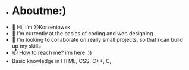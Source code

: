- # Aboutme:)
- 👋 Hi, I’m @Korzeniowsk
- 🌱 I’m currently at the basics of coding and web designing
- 💞️ I’m looking to collaborate on really small projects, so that i can build up my skills
- 📫 How to reach me? i'm here :))
- Basic knowledge in HTML, CSS, C++, C,

<!---
Korzeniowsk/Korzeniowsk is a ✨ special ✨ repository because its `README.md` (this file) appears on your GitHub profile.
You can click the Preview link to take a look at your changes.
--->
